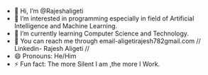 - 👋 Hi, I’m @Rajeshaligeti
- 👀 I’m interested in programming especially in field of Artificial Intelligence and Machine Learning.
- 🌱 I’m currently learning Computer Science and Technology.
- 💞️ You can reach me through email-aligetirajesh782gmail.com // Linkedin- Rajesh Aligeti // 
- 😄 Pronouns: He/Him
- ⚡ Fun fact: The more Silent I am ,the more I Work.

<!---
Rajeshaligeti/Rajeshaligeti is a ✨ special ✨ repository because its `README.md` (this file) appears on your GitHub profile.
You can click the Preview link to take a look at your changes.
--->
